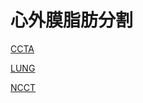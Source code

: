 # 心外膜脂肪分割

<a href='https://www.jianguoyun.com/p/DXpJhZQQ-MmzBhjeha4FIAA'>CCTA</a>

<a href='https://www.jianguoyun.com/p/DcMDzM8Q-MmzBhjfha4FIAA'>LUNG</a>

<a href='https://www.jianguoyun.com/p/Dc8xXdoQ-MmzBhjiha4FIAA'>NCCT</a>